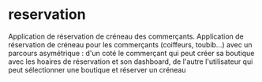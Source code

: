 # reservation
Application de réservation de créneau des commerçants.
Application de réservation de créneau pour les commerçants (coiffeurs, toubib...) avec un parcours asymétrique : d'un coté le commerçant qui peut créer sa boutique avec les hoaires de réservation et son dashboard, de l'autre l'utilisateur qui peut sélectionner une boutique et réserver un créneau